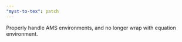 ```yaml
---
"myst-to-tex": patch
---
```


Properly handle AMS environments, and no longer wrap with equation environment.
